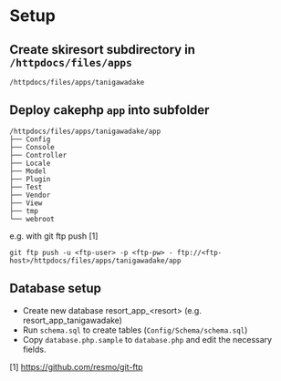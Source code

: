 # Setup

## Create skiresort subdirectory in `/httpdocs/files/apps`

    /httpdocs/files/apps/tanigawadake

## Deploy cakephp `app` into subfolder

    /httpdocs/files/apps/tanigawadake/app
    ├── Config
    ├── Console
    ├── Controller
    ├── Locale
    ├── Model
    ├── Plugin
    ├── Test
    ├── Vendor
    ├── View
    ├── tmp
    └── webroot

e.g. with git ftp push [1]

    git ftp push -u <ftp-user> -p <ftp-pw> - ftp://<ftp-host>/httpdocs/files/apps/tanigawadake/app

## Database setup

* Create new database resort_app_\<resort\> (e.g.  resort_app_tanigawadake)
* Run `schema.sql` to create tables (`Config/Schema/schema.sql`)
* Copy `database.php.sample` to `database.php` and edit the necessary fields.

[1] https://github.com/resmo/git-ftp
